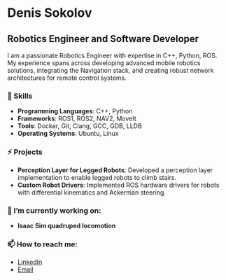 # Denis Sokolov

## Robotics Engineer and Software Developer

I am a passionate Robotics Engineer with expertise in C++, Python, ROS. My experience spans across developing advanced mobile robotics solutions, integrating the Navigation stack, and creating robust network architectures for remote control systems.

### 🌱 Skills
- **Programming Languages**: C++, Python
- **Frameworks**: ROS1, ROS2, NAV2, MoveIt
- **Tools**: Docker, Git, Clang, GCC, GDB, LLDB
- **Operating Systems**: Ubuntu, Linux

### ⚡ Projects
- **Perception Layer for Legged Robots**: Developed a perception layer implementation to enable legged robots to climb stairs.
- **Custom Robot Drivers**: Implemented ROS hardware drivers for robots with differential kinematics and Ackerman steering.

### 🔭 I’m currently working on:
- **Isaac Sim quadruped locomotion**

### 📫 How to reach me:
- [LinkedIn](https://www.linkedin.com/in/denis-robotics)
- [Email](mailto:denis.sokolov48@gmail.com)


<!--
![Profile Image](https://path-to-your-profile-image.jpg)
**perchess/perchess** is a ✨ _special_ ✨ repository because its `README.md` (this file) appears on your GitHub profile.

Here are some ideas to get you started:

- 🔭 I’m currently working on ...
- 🌱 I’m currently learning ...
- 👯 I’m looking to collaborate on ...
- 🤔 I’m looking for help with ...
- 💬 Ask me about ...
- 📫 How to reach me: ...
- 😄 Pronouns: ...
- ⚡ Fun fact: ...
-->
